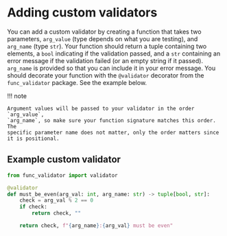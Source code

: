 # Adding custom validators


You can add a custom validator by creating a function that takes two
parameters, `arg_value` (type depends on what you are testing), and 
`arg_name` (type `str`). Your function should return a tuple containing two
elements, a `bool` indicating if the validation passed, and a `str` containing
an error message if the validation failed (or an empty string if it passed).
`arg_name` is provided so that you can include it in your error message.
You should decorate your function with the `@validator` decorator from the
`func_validator` package. See the example below.

!!! note

    Argument values will be passed to your validator in the order `arg_value`,
    `arg_name`, so make sure your function signature matches this order. The 
    specific parameter name does not matter, only the order matters since
    it is positional.

## Example custom validator

```python
from func_validator import validator

@validator
def must_be_even(arg_val: int, arg_name: str) -> tuple[bool, str]:
    check = arg_val % 2 == 0
    if check:
        return check, ""

    return check, f"{arg_name}:{arg_val} must be even"
```

